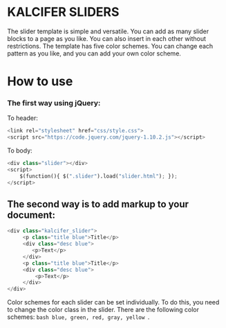 # KALCIFER SLIDERS

The slider template is simple and versatile. 
You can add as many slider blocks to a page as you like. You can also insert in each other without restrictions.
The template has five color schemes. You can change each pattern as you like, and you can add your own color scheme.

# How to use

### The first way using jQuery:

To header:

```python
<link rel="stylesheet" href="css/style.css">
<script src="https://code.jquery.com/jquery-1.10.2.js"></script>
```

To body:

```python
<div class="slider"></div>
<script>
    $(function(){ $(".slider").load("slider.html"); });
</script>
```

## The second way is to add markup to your document:

```python
<div class="kalcifer_slider">
     <p class="title blue">Title</p>
     <div class="desc blue">            
        <p>Text</p>
     </div>
     <p class="title blue">Title</p>
     <div class="desc blue">
         <p>Text</p>
     </div>
</div> 
```

Color schemes for each slider can be set individually. To do this, you need to change the color class in the slider. There are the following color schemes: ```bash blue, green, red, gray, yellow ```.


